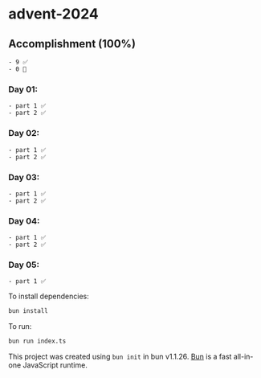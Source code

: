 # advent-2024

## Accomplishment (100%)

    - 9 ✅
    - 0 🚩

### Day 01:

    - part 1 ✅
    - part 2 ✅

### Day 02:

    - part 1 ✅
    - part 2 ✅

### Day 03:

    - part 1 ✅
    - part 2 ✅

### Day 04:

    - part 1 ✅
    - part 2 ✅

### Day 05:

    - part 1 ✅

To install dependencies:

```bash
bun install
```

To run:

```bash
bun run index.ts
```

This project was created using `bun init` in bun v1.1.26. [Bun](https://bun.sh) is a fast all-in-one JavaScript runtime.
